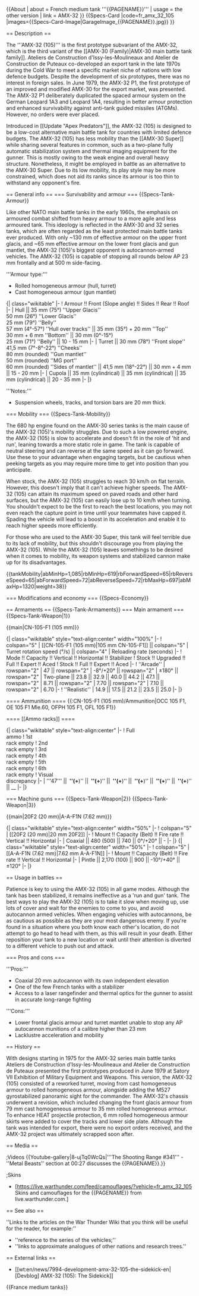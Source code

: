 {{About
| about = French medium tank '''{{PAGENAME}}'''
| usage = the other version
| link = AMX-32
}}
{{Specs-Card
|code=fr_amx_32_105
|images={{Specs-Card-Image|GarageImage_{{PAGENAME}}.jpg}}
}}

== Description ==
<!-- ''In the description, the first part should be about the history of the creation and combat usage of the vehicle, as well as its key features. In the second part, tell the reader about the ground vehicle in the game. Insert a screenshot of the vehicle, so that if the novice player does not remember the vehicle by name, he will immediately understand what kind of vehicle the article is talking about.'' -->
The '''AMX-32 (105)''' is the first prototype subvariant of the AMX-32, which is the third variant of the [[AMX-30 (Family)|AMX-30 main battle tank family]]. Ateliers de Construction d'Issy-les-Moulineaux and Atelier de Construction de Puteaux co-developed an export tank in the late 1970s during the Cold War to meet a specific market niche of nations with low defence budgets. Despite the development of six prototypes, there was no interest in foreign sales. In June 1979, the AMX-32 P1, the first prototype of an improved and modified AMX-30 for the export market, was presented. The AMX-32 P1 deliberately duplicated the spaced armour system on the German Leopard 1A3 and Leopard 1A4, resulting in better armour protection and enhanced survivability against anti-tank guided missiles (ATGMs). However, no orders were ever placed.

Introduced in [[Update "Apex Predators"]], the AMX-32 (105) is designed to be a low-cost alternative main battle tank for countries with limited defence budgets. The AMX-32 (105) has less mobility than the [[AMX-30 Super]] while sharing several features in common, such as a two-plane fully automatic stabilization system and thermal imaging equipment for the gunner. This is mostly owing to the weak engine and overall heavy structure. Nonetheless, it might be employed in battle as an alternative to the AMX-30 Super. Due to its low mobility, its play style may be more constrained, which does not aid its ranks since its armour is too thin to withstand any opponent's fire.

== General info ==
=== Survivability and armour ===
{{Specs-Tank-Armour}}
<!-- ''Describe armour protection. Note the most well protected and key weak areas. Appreciate the layout of modules as well as the number and location of crew members. Is the level of armour protection sufficient, is the placement of modules helpful for survival in combat? If necessary use a visual template to indicate the most secure and weak zones of the armour.'' -->
Like other NATO main battle tanks in the early 1960s, the emphasis on armoured combat shifted from heavy armour to a more agile and less armoured tank. This ideology is reflected in the AMX-30 and 32 series tanks, which are often regarded as the least protected main battle tanks ever produced. With only ~130 mm of effective armour on the upper front glacis, and ~65 mm effective armour on the lower front glacis and gun mantlet, the AMX-32 (105)'s biggest opponent is autocannon-armed vehicles. The AMX-32 (105) is capable of stopping all rounds below AP 23 mm frontally and at 500 m side-facing.

'''Armour type:'''

* Rolled homogeneous armour (hull, turret)
* Cast homogeneous armour (gun mantlet)

{| class="wikitable"
|-
! Armour !! Front (Slope angle) !! Sides !! Rear !! Roof
|-
| Hull || 35 mm (75°) ''Upper Glacis'' <br> 50 mm (26°) ''Lower Glacis'' <br> 25 mm (79°) ''Belly'' <br> 57 mm (4°-57°) ''Hull over tracks'' || 35 mm (35°) + 20 mm ''Top'' <br> 30 mm + 6 mm ''Bottom'' || 30 mm (0°-15°) <br> 25 mm (71°) ''Belly'' || 10 - 15 mm
|-
| Turret || 30 mm (78°) ''Front slope'' <br> 41,5 mm (7°-8°-22°) ''Cheeks'' <br> 80 mm (rounded) ''Gun mantlet'' <br> 50 mm (rounded) ''MG port'' <br> 60 mm (rounded) ''Sides of mantlet'' || 41,5 mm (18°-22°) || 30 mm + 4 mm || 15 - 20 mm
|-
| Cupola || 35 mm (cylindrical) || 35 mm (cylindrical) || 35 mm (cylindrical) || 20 - 35 mm
|-
|}

'''Notes:'''

* Suspension wheels, tracks, and torsion bars are 20 mm thick.

=== Mobility ===
{{Specs-Tank-Mobility}}
<!-- ''Write about the mobility of the ground vehicle. Estimate the specific power and manoeuvrability, as well as the maximum speed forwards and backwards.'' -->
The 680 hp engine found on the AMX-30 series tanks is the main cause of the AMX-32 (105)'s mobility struggles. Due to such a low powered engine, the AMX-32 (105) is slow to accelerate and doesn't fit in the role of 'hit and run', leaning towards a more static role in game. The tank is capable of neutral steering and can reverse at the same speed as it can go forward. Use these to your advantage when engaging targets, but be cautious when peeking targets as you may require more time to get into position than you anticipate.

When stock, the AMX-32 (105) struggles to reach 30 km/h on flat terrain. However, this doesn't imply that it can't achieve higher speeds. The AMX-32 (105) can attain its maximum speed on paved roads and other hard surfaces, but the AMX-32 (105) can easily lose up to 10 km/h when turning. You shouldn't expect to be the first to reach the best locations, you may not even reach the capture point in time until your teammates have capped it. Spading the vehicle will lead to a boost in its acceleration and enable it to reach higher speeds more efficiently.

For those who are used to the AMX-30 Super, this tank will feel terrible due to its lack of mobility, but this shouldn't discourage you from playing the AMX-32 (105). While the AMX-32 (105) leaves somethings to be desired when it comes to mobility, its weapon systems and stabilized cannon make up for its disadvantages.

{{tankMobility|abMinHp=1,085|rbMinHp=619|rbForwardSpeed=65|rbReverseSpeed=65|abForwardSpeed=72|abReverseSpeed=72|rbMaxHp=697|abMaxHp=1320|weight=38}}

=== Modifications and economy ===
{{Specs-Economy}}

== Armaments ==
{{Specs-Tank-Armaments}}
=== Main armament ===
{{Specs-Tank-Weapon|1}}
<!-- ''Give the reader information about the characteristics of the main gun. Assess its effectiveness in a battle based on the reloading speed, ballistics and the power of shells. Do not forget about the flexibility of the fire, that is how quickly the cannon can be aimed at the target, open fire on it and aim at another enemy. Add a link to the main article on the gun: <code><nowiki>{{main|Name of the weapon}}</nowiki></code>. Describe in general terms the ammunition available for the main gun. Give advice on how to use them and how to fill the ammunition storage.'' -->
{{main|CN-105-F1 (105 mm)}}

{| class="wikitable" style="text-align:center" width="100%"
|-
! colspan="5" | [[CN-105-F1 (105 mm)|105 mm CN-105-F1]] || colspan="5" | Turret rotation speed (°/s) || colspan="4" | Reloading rate (seconds)
|-
! Mode !! Capacity !! Vertical !! Horizontal !! Stabilizer
! Stock !! Upgraded !! Full !! Expert !! Aced
! Stock !! Full !! Expert !! Aced
|-
! ''Arcade''
| rowspan="2" | 47 || rowspan="2" | -8°/+20° || rowspan="2" | ±180° || rowspan="2" | Two-plane || 23.8 || 32.9 || 40.0 || 44.2 || 47.1 || rowspan="2" | 8.71 || rowspan="2" | 7.70 || rowspan="2" | 7.10 || rowspan="2" | 6.70
|-
! ''Realistic''
| 14.9 || 17.5 || 21.2 || 23.5 || 25.0
|-
|}

==== Ammunition ====
{{:CN-105-F1 (105 mm)/Ammunition|OCC 105 F1, OE 105 F1 Mle.60, OFPH 105 F1, OFL 105 F1}}

==== [[Ammo racks]] ====
<!-- [[File:Ammoracks_{{PAGENAME}}.png|right|thumb|x250px|[[Ammo racks]] of the {{PAGENAME}}]] -->
<!-- '''Last updated:''' -->
{| class="wikitable" style="text-align:center"
|-
! Full<br>ammo
! 1st<br>rack empty
! 2nd<br>rack empty
! 3rd<br>rack empty
! 4th<br>rack empty
! 5th<br>rack empty
! 6th<br>rack empty
! Visual<br>discrepancy
|-
| '''47''' || __&nbsp;''(+__)'' || __&nbsp;''(+__)'' || __&nbsp;''(+__)'' || __&nbsp;''(+__)'' || __&nbsp;''(+__)'' || __&nbsp;''(+__)'' || __
|-
|}

=== Machine guns ===
{{Specs-Tank-Weapon|2}}
{{Specs-Tank-Weapon|3}}
<!-- ''Offensive and anti-aircraft machine guns not only allow you to fight some aircraft but also are effective against lightly armoured vehicles. Evaluate machine guns and give recommendations on its use.'' -->
{{main|20F2 (20 mm)|A-A-F1N (7.62 mm)}}

{| class="wikitable" style="text-align:center" width="50%"
|-
! colspan="5" | [[20F2 (20 mm)|20 mm 20F2]]
|-
! Mount !! Capacity (Belt) !! Fire rate !! Vertical !! Horizontal
|-
| Coaxial || 480 (500) || 740 || 0°/+20° || -
|-
|}
{| class="wikitable" style="text-align:center" width="50%"
|-
! colspan="5" | [[A-A-F1N (7.62 mm)|7.62 mm A-A-F1N]]
|-
! Mount !! Capacity (Belt) !! Fire rate !! Vertical !! Horizontal
|-
| Pintle || 2,170 (100) || 900 || -10°/+40° || ±120°
|-
|}

== Usage in battles ==
<!-- ''Describe the tactics of playing in the vehicle, the features of using vehicles in the team and advice on tactics. Refrain from creating a "guide" - do not impose a single point of view but instead give the reader food for thought. Describe the most dangerous enemies and give recommendations on fighting them. If necessary, note the specifics of the game in different modes (AB, RB, SB).'' -->
Patience is key to using the AMX-32 (105) in all game modes. Although the tank has been stabilized, it remains ineffective as a 'run and gun' tank. The best ways to play the AMX-32 (105) is to take it slow when moving up, use lots of cover and wait for the enemies to come to you, and avoid autocannon armed vehicles. When engaging vehicles with autocannons, be as cautious as possible as they are your most dangerous enemy. If you're found in a situation where you both know each other's location, do not attempt to go head to head with them, as this will result in your death. Either reposition your tank to a new location or wait until their attention is diverted to a different vehicle to push out and attack.

=== Pros and cons ===
<!-- ''Summarise and briefly evaluate the vehicle in terms of its characteristics and combat effectiveness. Mark its pros and cons in a bulleted list. Try not to use more than 6 points for each of the characteristics. Avoid using categorical definitions such as "bad", "good" and the like - use substitutions with softer forms such as "inadequate" and "effective".'' -->

'''Pros:'''

* Coaxial 20 mm autocannon with its own independent elevation
* One of the few French tanks with a stabilizer
* Access to a laser rangefinder and thermal optics for the gunner to assist in accurate long-range fighting

'''Cons:'''

* Lower frontal glacis armour and turret mantlet unable to stop any AP autocannon munitions of a calibre higher than 23 mm
* Lacklustre acceleration and mobility

== History ==
<!-- ''Describe the history of the creation and combat usage of the vehicle in more detail than in the introduction. If the historical reference turns out to be too long, take it to a separate article, taking a link to the article about the vehicle and adding a block "/History" (example: <nowiki>https://wiki.warthunder.com/(Vehicle-name)/History</nowiki>) and add a link to it here using the <code>main</code> template. Be sure to reference text and sources by using <code><nowiki><ref></ref></nowiki></code>, as well as adding them at the end of the article with <code><nowiki><references /></nowiki></code>. This section may also include the vehicle's dev blog entry (if applicable) and the in-game encyclopedia description (under <code><nowiki>=== In-game description ===</nowiki></code>, also if applicable).'' -->
With designs starting in 1975 for the AMX-32 series main battle tanks Ateliers de Construction d'Issy-les-Moulineaux and Atelier de Construction de Puteaux presented the first prototypes produced in June 1979 at Satory VII Exhibition of Military Equipment and Weapons. This version, the AMX-32 (105) consisted of a reworked turret, moving from cast homogeneous armour to rolled homogeneous armour, alongside adding the M527 gyrostabilized panoramic sight for the commander. The AMX-32's chassis underwent a revision, which included changing the front glacis armour from 79 mm cast homogeneous armour to 35 mm rolled homogeneous armour. To enhance HEAT projectile protection, 6 mm rolled homogeneous armour skirts were added to cover the tracks and lower side plate. Although the tank was intended for export, there were no export orders received, and the AMX-32 project was ultimately scrapped soon after.

== Media ==
<!-- ''Excellent additions to the article would be video guides, screenshots from the game, and photos.'' -->

;Videos
{{Youtube-gallery|8-ujTq0WcQs|'''The Shooting Range #341''' - ''Metal Beasts'' section at 00:27 discusses the {{PAGENAME}}.}}

;Skins

* [https://live.warthunder.com/feed/camouflages/?vehicle=fr_amx_32_105 Skins and camouflages for the {{PAGENAME}} from live.warthunder.com.]

== See also ==
<!-- ''Links to the articles on the War Thunder Wiki that you think will be useful for the reader, for example:''
* ''reference to the series of the vehicles;''
* ''links to approximate analogues of other nations and research trees.'' -->
''Links to the articles on the War Thunder Wiki that you think will be useful for the reader, for example:''

* ''reference to the series of the vehicles;''
* ''links to approximate analogues of other nations and research trees.''

== External links ==
<!-- ''Paste links to sources and external resources, such as:''
* ''topic on the official game forum;''
* ''other literature.'' -->

* [[wt:en/news/7994-development-amx-32-105-the-sidekick-en|[Devblog] AMX-32 (105): The Sidekick]]

{{France medium tanks}}